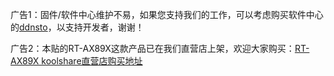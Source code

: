 广告1：固件/软件中心维护不易，如果您支持我们的工作，可以考虑购买软件中心的[ddnsto](https://www.ddnsto.com/)，以支持开发者，谢谢！

广告2：本贴的RT-AX89X这款产品已在我们直营店上架，欢迎大家购买：[RT-AX89X koolshare直营店购买地址](https://item.taobao.com/item.htm?&id=606732920510)